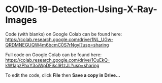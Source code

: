 # COVID-19-Detection-Using-X-Ray-Images

Code (with blanks) on Google Colab can be found here: <br/>
https://colab.research.google.com/drive/1NL_UGw-QRDMNEGUQW4m6bcmC0S7rNgyl?usp=sharing
<br />

Full code on Google Colab can be found here:<br/>
https://colab.research.google.com/drive/1CuEkQ-kW1apzPhxY3oiWpDFikcl91zJL?usp=sharing
<br />

To edit the code, click **File** then **Save a copy in Drive…** <br />
<br /><br />
